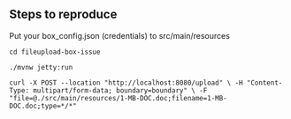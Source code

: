 ## Steps to reproduce

Put your box_config.json (credentials) to src/main/resources

`cd fileupload-box-issue`

`./mvnw jetty:run`


`curl -X POST --location "http://localhost:8080/upload" \
-H "Content-Type: multipart/form-data; boundary=boundary" \
-F "file=@./src/main/resources/1-MB-DOC.doc;filename=1-MB-DOC.doc;type=*/*"`